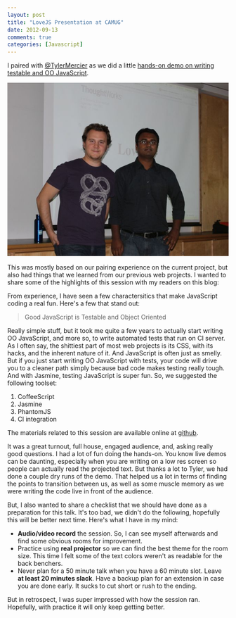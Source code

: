 ```yaml
---
layout: post
title: "LoveJS Presentation at CAMUG"
date: 2012-09-13
comments: true
categories: [Javascript]
---
```


I paired with [@TylerMercier](http://codecuriosity.com) as we did a little [hands-on demo on writing testable and OO JavaScript](http://www.meetup.com/Calgary-Agile-Methods-User-Group/events/79722562/).

![Presenting with Tyler](/images/LoveJS.jpg)

This was mostly based on our pairing experience on the current project, but also had things that we learned from our previous web projects. I wanted to share some of the highlights of this session with my readers on this blog:

From experience, I have seen a few charactersitics that make JavaScript coding a real fun. Here's a few that stand out:

>Good JavaScript is Testable and Object Oriented

Really simple stuff, but it took me quite a few years to actually start writing OO JavaScript, and more so, to write automated tests that run on CI server. As I often say, the shittiest part of most web projects is its CSS, with its hacks, and the inherent nature of it. And JavaScript is often just as smelly. But if you just start writing OO JavaScript with tests, your code will drive you to a cleaner path simply because bad code makes testing really tough. And with Jasmine, testing JavaScript is super fun. So, we suggested the following toolset:

1. CoffeeScript
2. Jasmine
3. PhantomJS
4. CI integration

The materials related to this session are available online at [github](http://codecuriosity.com/love_javascript).

It was a great turnout, full house, engaged audience, and, asking really good questions. I had a lot of fun doing the hands-on. You know live demos can be daunting, especially when you are writing on a low res screen so people can actually read the projected text. But thanks a lot to Tyler, we had done a couple dry runs of the demo. That helped us a lot in terms of finding the points to transition between us, as well as some muscle memory as we were writing the code live in front of the audience.

But, I also wanted to share a checklist that we should have done as a preparation for this talk. It's too bad, we didn't do the following, hopefully this will be better next time. Here's what I have in my mind:

* **Audio/video record** the session. So, I can see myself afterwards and find some obvious rooms for improvement.
* Practice using **real projector** so we can find the best theme for the room size. This time I felt some of the text colors weren't as readable for the back benchers.
* Never plan for a 50 minute talk when you have a 60 minute slot. Leave **at least 20 minutes slack**. Have a backup plan for an extension in case you are done early. It sucks to cut short or rush to the ending.

But in retrospect, I was super impressed with how the session ran. Hopefully, with practice it will only keep getting better.

